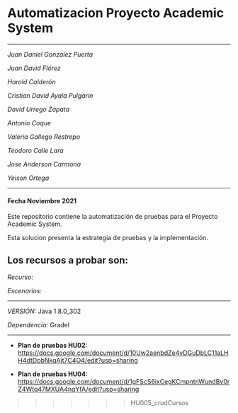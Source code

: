 # Automatizacion Proyecto Academic System

-----------------------------------

*Juan Daniel Gonzalez Puerta*

*Juan David Flórez*

*Harold Calderón*

*Cristian David Ayala Pulgarin* 

*David Urrego Zapata*

*Antonio Coque*

*Valeria Gallego Restrepo* 

*Teodoro Calle Lara*

*Jose Anderson Carmona* 

*Yeison Ortega*


-----------------------------------
#### Fecha Noviembre 2021

Este repositorio contiene la automatización de pruebas para el Proyecto Academic System.


Esta solucion presenta la estrategia de pruebas y la implementación.

Los recursos a probar son:
-------------------------

*Recurso:* 


*Escenarios:* 


----------------------------------------
*VERSIÓN:* Java 1.8.0_302

*Dependencia:* Gradel

----------------------------------------


- **Plan de pruebas HU02:**
https://docs.google.com/document/d/10Uw2aenbdZe4vDGuDbLC11aLHH4dtDpbNkqAjt7C4O4/edit?usp=sharing

- **Plan de pruebas HU04:**
https://docs.google.com/document/d/1gFScS6ixCegKCmpntnWundBv0rZ4Wtq47MXUA4nqYfA/edit?usp=sharing






>>>>>>> HU005_crudCursos
